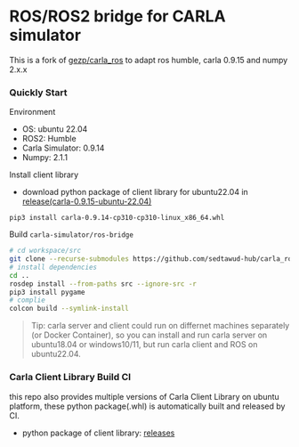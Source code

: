 # ROS/ROS2 bridge for CARLA simulator

This is a fork of [gezp/carla_ros]((https://github.com/gezp/carla_ros/tree/carla-python-api)) to adapt ros humble, carla 0.9.15 and numpy 2.x.x

### Quickly Start

Environment

* OS: ubuntu 22.04
* ROS2: Humble
* Carla Simulator: 0.9.14
* Numpy: 2.1.1

Install client library

* download python package of client library for ubuntu22.04 in [release(carla-0.9.15-ubuntu-22.04)](https://github.com/gezp/carla_ros/releases/)

```
pip3 install carla-0.9.14-cp310-cp310-linux_x86_64.whl
```

Build `carla-simulator/ros-bridge`
```bash
# cd workspace/src
git clone --recurse-submodules https://github.com/sedtawud-hub/carla_ros.git
# install dependencies
cd ..
rosdep install --from-paths src --ignore-src -r
pip3 install pygame
# complie
colcon build --symlink-install
```

> Tip: carla server and client could run on differnet machines separately (or Docker Container), so you can install and run carla server on ubuntu18.04 or windows10/11, but run carla client and ROS on ubuntu22.04.

### Carla Client Library Build CI

this repo also provides multiple versions of Carla Client Library on ubuntu platform, these python package(.whl) is automatically built and released by CI.

* python package of client library: [releases](https://github.com/gezp/carla_ros/releases/)
